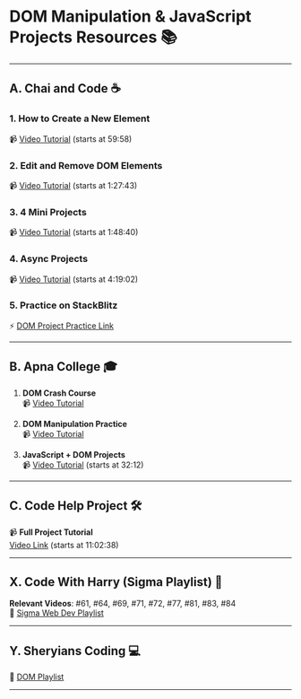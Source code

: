 # DOM Manipulation & JavaScript Projects Resources 📚


---

## **A. Chai and Code** ☕

### 1. How to Create a New Element  
📹 [Video Tutorial](https://youtu.be/_TjtAyMkiTI?t=3598) (starts at 59:58)

### 2. Edit and Remove DOM Elements  
📹 [Video Tutorial](https://youtu.be/_TjtAyMkiTI?t=5263) (starts at 1:27:43)

### 3. 4 Mini Projects  
📹 [Video Tutorial](https://youtu.be/_TjtAyMkiTI?t=6520) (starts at 1:48:40)

### 4. Async Projects  
📹 [Video Tutorial](https://youtu.be/_TjtAyMkiTI?t=15542) (starts at 4:19:02)

### 5. Practice on StackBlitz  
⚡ [DOM Project Practice Link](https://stackblitz.com/edit/dom-project-chaiaurcode?file=index.html)

---

## **B. Apna College** 🎓

1. **DOM Crash Course**  
📹 [Video Tutorial](https://youtu.be/SqrppLEljkY?si=nnXuGXtoWJizxevI)

2. **DOM Manipulation Practice**  
📹 [Video Tutorial](https://youtu.be/_V33HCZWLDQ?si=ZFvUrX3_ShWMqXfb)

3. **JavaScript + DOM Projects**  
📹 [Video Tutorial](https://youtu.be/CyGodpqcid4?list=PLGjplNEQ1it_oTvuLRNqXfz_v_0pq6unW&t=1932) (starts at 32:12)

---

## **C. Code Help Project** 🛠️  
📹 **Full Project Tutorial**  
[Video Link](https://youtu.be/rfObCuGLSek?t=39738) (starts at 11:02:38)

---

## **X. Code With Harry (Sigma Playlist)** 🚀  
**Relevant Videos**: #61, #64, #69, #71, #72, #77, #81, #83, #84  
🔗 [Sigma Web Dev Playlist](https://www.youtube.com/playlist?list=PLu0W_9lII9agq5TrH9XLIKQvv0iaF2X3w)

---

## **Y. Sheryians Coding** 💻  
🔗 [DOM Playlist](https://www.youtube.com/playlist?list=PLbtI3_MArDOkSEIjjOzXcIOnjhtmhiRYG)

---

